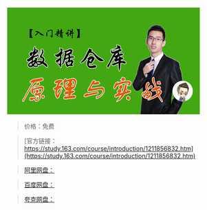
![img](../../../assets/study163/free/9f229930b15c479c9d20ccd094a094a4.png)

> 价格：免费

> [官方链接：https://study.163.com/course/introduction/1211856832.htm](https://study.163.com/course/introduction/1211856832.htm)

> [阿里网盘：]()

> [百度网盘：]()

> [夸克网盘：]()
